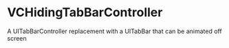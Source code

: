 VCHidingTabBarController
========================

A  UITabBarController replacement with a UITabBar that can be animated off screen